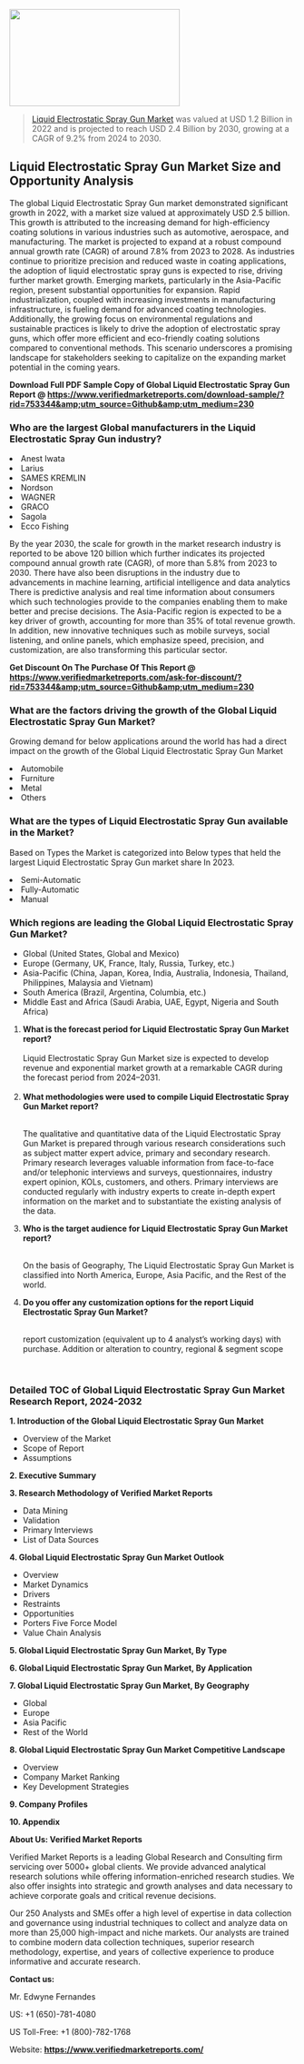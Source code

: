 <img src="https://ffe5etoiles.com/wp-content/uploads/2024/12/MST1-300x171.png" alt="" width="300" height="171" class="alignnone size-medium wp-image-20088" /><blockquote><p><p><a href="https://www.verifiedmarketreports.com/download-sample/?rid=753344&utm_source=Github&utm_medium=230" target="_blank">Liquid Electrostatic Spray Gun Market</a> was valued at USD 1.2 Billion in 2022 and is projected to reach USD 2.4 Billion by 2030, growing at a CAGR of 9.2% from 2024 to 2030.</p></blockquote><p><h2>Liquid Electrostatic Spray Gun Market Size and Opportunity Analysis</h2> The global Liquid Electrostatic Spray Gun market demonstrated significant growth in 2022, with a market size valued at approximately USD 2.5 billion. This growth is attributed to the increasing demand for high-efficiency coating solutions in various industries such as automotive, aerospace, and manufacturing. The market is projected to expand at a robust compound annual growth rate (CAGR) of around 7.8% from 2023 to 2028. As industries continue to prioritize precision and reduced waste in coating applications, the adoption of liquid electrostatic spray guns is expected to rise, driving further market growth. Emerging markets, particularly in the Asia-Pacific region, present substantial opportunities for expansion. Rapid industrialization, coupled with increasing investments in manufacturing infrastructure, is fueling demand for advanced coating technologies. Additionally, the growing focus on environmental regulations and sustainable practices is likely to drive the adoption of electrostatic spray guns, which offer more efficient and eco-friendly coating solutions compared to conventional methods. This scenario underscores a promising landscape for stakeholders seeking to capitalize on the expanding market potential in the coming years. </p><p class=""><strong>Download Full PDF Sample Copy of Global Liquid Electrostatic Spray Gun Report @ <a href="https://www.verifiedmarketreports.com/download-sample/?rid=753344&amp;utm_source=Github&amp;utm_medium=230" target="_blank">https://www.verifiedmarketreports.com/download-sample/?rid=753344&amp;utm_source=Github&amp;utm_medium=230</a></strong></p><h3 id="" class="">Who are the largest Global manufacturers in the Liquid Electrostatic Spray Gun industry?</h3><p><li>Anest Iwata</li><li> Larius</li><li> SAMES KREMLIN</li><li> Nordson</li><li> WAGNER</li><li> GRACO</li><li> Sagola</li><li> Ecco Fishing</li></p><div class=""><div class="" dir="" data-message-author-role="" data-message-id="" data-message-model-slug=""><div class=""><div class=""><div class=""><div class="" dir="" data-message-author-role="" data-message-id="" data-message-model-slug=""><div class=""><div class=""><p>By the year 2030, the scale for growth in the market research industry is reported to be above 120 billion which further indicates its projected compound annual growth rate (CAGR), of more than 5.8% from 2023 to 2030. There have also been disruptions in the industry due to advancements in machine learning, artificial intelligence and data analytics There is predictive analysis and real time information about consumers which such technologies provide to the companies enabling them to make better and precise decisions. The Asia-Pacific region is expected to be a key driver of growth, accounting for more than 35% of total revenue growth. In addition, new innovative techniques such as mobile surveys, social listening, and online panels, which emphasize speed, precision, and customization, are also transforming this particular sector.</p><p><strong>Get Discount On The Purchase Of This Report @&nbsp; <a href="https://www.verifiedmarketreports.com/ask-for-discount/?rid=753344&amp;utm_source=Github&amp;utm_medium=230" target="_blank">https://www.verifiedmarketreports.com/ask-for-discount/?rid=753344&amp;utm_source=Github&amp;utm_medium=230</a></strong></p></div></div></div></div></div></div></div></div><h3 id="" class="">What are the factors driving the growth of the Global Liquid Electrostatic Spray Gun Market?</h3><p id="" class="">Growing demand for below applications around the world has had a direct impact on the growth of the Global Liquid Electrostatic Spray Gun Market</p><p id="" class=""><li>Automobile</li><li> Furniture</li><li> Metal</li><li> Others</li></p><h3 id="" class="">What are the types of Liquid Electrostatic Spray Gun available in the Market?</h3><p id="" class="">Based on Types the Market is categorized into Below types that held the largest Liquid Electrostatic Spray Gun market share In 2023.</p><p id="" class=""><li>Semi-Automatic</li><li> Fully-Automatic</li><li> Manual</li></p><h3 id="" class="">Which regions are leading the Global Liquid Electrostatic Spray Gun Market?</h3><ul><li>Global (United States, Global and Mexico)</li><li>Europe (Germany, UK, France, Italy, Russia, Turkey, etc.)</li><li>Asia-Pacific (China, Japan, Korea, India, Australia, Indonesia, Thailand, Philippines, Malaysia and Vietnam)</li><li>South America (Brazil, Argentina, Columbia, etc.)</li><li>Middle East and Africa (Saudi Arabia, UAE, Egypt, Nigeria and South Africa)</li></ul><p><ol><li><strong>What is the forecast period for Liquid Electrostatic Spray Gun Market report?<br /></strong><br /><span data-sheets-root="1" data-sheets-value="{&quot;1&quot;:2,&quot;2&quot;:&quot;XXXX size is expected to develop revenue and exponential market growth at a remarkable CAGR during the forecast period from 2024&ndash;2030.&quot;}" data-sheets-userformat="{&quot;2&quot;:12674,&quot;4&quot;:{&quot;1&quot;:2,&quot;2&quot;:16776960},&quot;10&quot;:2,&quot;11&quot;:0,&quot;15&quot;:&quot;Arial&quot;,&quot;16&quot;:12}">Liquid Electrostatic Spray Gun Market size is expected to develop revenue and exponential market growth at a remarkable CAGR during the forecast period from 2024&ndash;2031.</span><br /><br /></li><li><strong>What methodologies were used to compile Liquid Electrostatic Spray Gun Market report?<br /><br /></strong><p>The qualitative and quantitative data of the&nbsp;Liquid Electrostatic Spray Gun Market is prepared through various research considerations such as subject matter expert advice, primary and secondary research. Primary research leverages valuable information from face-to-face and/or telephonic interviews and surveys, questionnaires, industry expert opinion, KOLs, customers, and others. Primary interviews are conducted regularly with industry experts to create in-depth expert information on the market and to substantiate the existing analysis of the data.&nbsp;</p></li><li><strong>Who is the target audience for Liquid Electrostatic Spray Gun Market report?<br /><br /></strong><p>On the basis of Geography, The&nbsp;Liquid Electrostatic Spray Gun Market is classified into North America, Europe, Asia Pacific, and the Rest of the world.</p></li><li><strong>Do you offer any customization options for the report Liquid Electrostatic Spray Gun Market?<br /><br /></strong><p>report customization (equivalent up to 4 analyst&rsquo;s working days) with purchase. Addition or alteration to country, regional &amp; segment scope</p><p>&nbsp;</p></li></ol></p><h3 id="" class="">Detailed TOC of Global Liquid Electrostatic Spray Gun Market Research Report, 2024-2032</h3><p id="" class=""><strong>1. Introduction of the Global Liquid Electrostatic Spray Gun Market</strong></p><ul><li>Overview of the Market</li><li>Scope of Report</li><li>Assumptions</li></ul><p id="" class=""><strong>2. Executive Summary</strong></p><p id="" class=""><strong>3. Research Methodology of&nbsp;Verified Market Reports</strong></p><ul><li>Data Mining</li><li>Validation</li><li>Primary Interviews</li><li>List of Data Sources</li></ul><p id="" class=""><strong>4. Global Liquid Electrostatic Spray Gun Market Outlook</strong></p><ul><li>Overview</li><li>Market Dynamics</li><li>Drivers</li><li>Restraints</li><li>Opportunities</li><li>Porters Five Force Model</li><li>Value Chain Analysis</li></ul><p id="" class=""><strong>5. Global Liquid Electrostatic Spray Gun Market, By&nbsp;Type</strong></p><p id="" class=""><strong>6. Global Liquid Electrostatic Spray Gun Market, By Application</strong></p><p id="" class=""><strong>7. Global Liquid Electrostatic Spray Gun Market, By Geography</strong></p><ul><li>Global</li><li>Europe</li><li>Asia Pacific</li><li>Rest of the World</li></ul><p id="" class=""><strong>8. Global Liquid Electrostatic Spray Gun Market Competitive Landscape</strong></p><ul><li>Overview</li><li>Company Market Ranking</li><li>Key Development Strategies</li></ul><p id="" class=""><strong>9. Company Profiles</strong></p><p id="" class=""><strong>10. Appendix</strong></p><p id="" class=""><strong>About Us: Verified Market Reports</strong></p><p id="" class="">Verified Market Reports is a leading Global Research and Consulting firm servicing over 5000+ global clients. We provide advanced analytical research solutions while offering information-enriched research studies. We also offer insights into strategic and growth analyses and data necessary to achieve corporate goals and critical revenue decisions.</p><p id="" class="">Our 250 Analysts and SMEs offer a high level of expertise in data collection and governance using industrial techniques to collect and analyze data on more than 25,000 high-impact and niche markets. Our analysts are trained to combine modern data collection techniques, superior research methodology, expertise, and years of collective experience to produce informative and accurate research.</p><p id="" class=""><strong>Contact us:</strong></p><p id="" class="">Mr. Edwyne Fernandes</p><p id="" class="">US: +1 (650)-781-4080</p><p id="" class="">US Toll-Free: +1 (800)-782-1768</p><p id="" class="">Website: <a target="" data-test-app-aware-link=""><strong>https://www.verifiedmarketreports.com/</strong></a></p>
